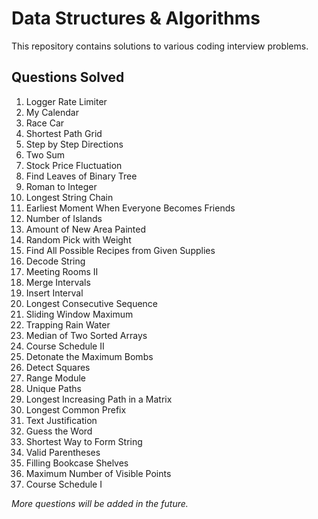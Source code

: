 # Data Structures & Algorithms

This repository contains solutions to various coding interview problems.

## Questions Solved

1. Logger Rate Limiter
2. My Calendar
3. Race Car
4. Shortest Path Grid
5. Step by Step Directions
6. Two Sum
7. Stock Price Fluctuation
8. Find Leaves of Binary Tree
9. Roman to Integer
10. Longest String Chain
11. Earliest Moment When Everyone Becomes Friends
12. Number of Islands
13. Amount of New Area Painted
14. Random Pick with Weight
15. Find All Possible Recipes from Given Supplies
16. Decode String
17. Meeting Rooms II
18. Merge Intervals
19. Insert Interval
20. Longest Consecutive Sequence
21. Sliding Window Maximum
22. Trapping Rain Water
23. Median of Two Sorted Arrays
24. Course Schedule II
26. Detonate the Maximum Bombs
27. Detect Squares
28. Range Module
29. Unique Paths
30. Longest Increasing Path in a Matrix
31. Longest Common Prefix
32. Text Justification
33. Guess the Word
34. Shortest Way to Form String
35. Valid Parentheses
36. Filling Bookcase Shelves
37. Maximum Number of Visible Points
25. Course Schedule I

*More questions will be added in the future.*
